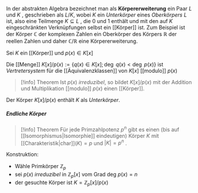 In der abstrakten Algebra bezeichnet man als **Körpererweiterung** ein Paar $L$ und $K$ , geschrieben als $L / K$,  wobei $K$ ein _Unterkörper_ eines _Oberkörpers_ $L$ ist, also eine Teilmenge $K ⊆ L$ , die 0 und 1 enthält und mit den auf $K$ eingeschränkten Verknüpfungen selbst ein [[Körper]] ist. Zum Beispiel ist der Körper $\mathbb C$ der komplexen Zahlen ein Oberkörper des Körpers $\mathbb R$ der reellen Zahlen und daher $\mathbb C / \mathbb R$  eine Körpererweiterung.

Sei $K$ ein [[Körper]] und $p(x) ∈ K[x]$ 

Die [[Menge]] 
	$K[x]/p(x) := \{ q(x) ∈ K[x] ; \operatorname{deg}\: q(x) < \operatorname{deg}\: p(x)\}$ 
ist *Vertretersystem* für die [[Äquivalenzklassen]] von  $K[x]$ [[modulo]] $p(x)$

>[!info] Theorem 
>Ist $p(x)$ *irreduzibel*, so bildet $K[x]/p(x)$ mit der Addition und Multiplikation [[modulo]] $p(x)$ einen [[Körper]].

Der Körper $K[x]/p(x)$ enthält $K$ als *Unterkörper*.

##### Endliche Körper 

>[!info] Theorem 
>Für jede Primzahlpotenz $p^n$ gibt es einen 
>(bis auf [[Isomorphismus|Isomorphie]] eindeutigen) 
>Körper $K$ mit [[Charakteristik|char]]$(K)= p$ und $|K| = p^n$ . 


Konstruktion: 
- Wähle Primkörper $\mathbb Z_p$ 
- sei $p(x)$ *irreduzibel* in $\mathbb Z_p[x]$ vom Grad deg $p(x) = n$ 
- der gesuchte Körper ist $K = \mathbb Z_p[x]/p(x)$

